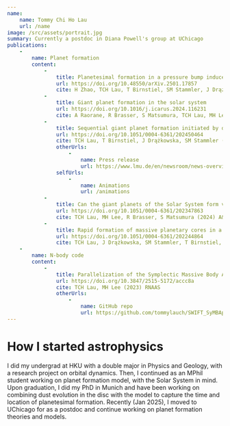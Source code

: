 ```yaml
---
name: 
    name: Tommy Chi Ho Lau
    url: /name
image: /src/assets/portrait.jpg
summary: Currently a postdoc in Diana Powell's group at UChicago
publications:
    -
        name: Planet formation
        content: 
            -
                title: Planetesimal formation in a pressure bump induced by infall
                url: https://doi.org/10.48550/arXiv.2501.17857
                cite: H Zhao, TCH Lau, T Birnstiel, SM Stammler, J Drążkowska (accepted, 2025) A&A
            -
                title: Giant planet formation in the solar system
                url: https://doi.org/10.1016/j.icarus.2024.116231
                cite: A Raorane, R Brasser, S Matsumura, TCH Lau, MH Lee, A Bouvier (2024) Icarus
            -
                title: Sequential giant planet formation initiated by disc substructure
                url: https://doi.org/10.1051/0004-6361/202450464
                cite: TCH Lau, T Birnstiel, J Drążkowska, SM Stammler (2024) A&A
                otherUrls: 
                    - 
                        name: Press release
                        url: https://www.lmu.de/en/newsroom/news-overview/news/astrophysics-key-to-rapid-planet-formation.html
                selfUrls: 
                    - 
                        name: Animations
                        url: /animations
            -
                title: Can the giant planets of the Solar System form via pebble accretion in a smooth protoplanetary disc?
                url: https://doi.org/10.1051/0004-6361/202347863
                cite: TCH Lau, MH Lee, R Brasser, S Matsumura (2024) A&A
            -
                title: Rapid formation of massive planetary cores in a pressure bump
                url: https://doi.org/10.1051/0004-6361/202244864
                cite: TCH Lau, J Drążkowska, SM Stammler, T Birnstiel, CP Dullemon (2022) A&A
    -
        name: N-body code
        content: 
            -
                title: Parallelization of the Symplectic Massive Body Algorithm (SyMBA) N-body Code
                url: https://doi.org/10.3847/2515-5172/accc8a
                cite: TCH Lau, MH Lee (2023) RNAAS
                otherUrls: 
                    - 
                        name: GitHub repo
                        url: https://github.com/tommylauch/SWIFT_SyMBAp_pub.git
---
```

# How I started astrophysics

I did my undergrad at HKU with a double major in Physics and Geology, with a research project on orbital dynamics. Then, I continued as an MPhil student working on planet formation model, with the Solar System in mind. Upon graduation, I did my PhD in Munich and have been working on combining dust evolution in the disc with the model to capture the time and location of planetesimal formation. Recently (Jan 2025), I moved to UChicago for as a postdoc and continue working on planet formation theories and models.
